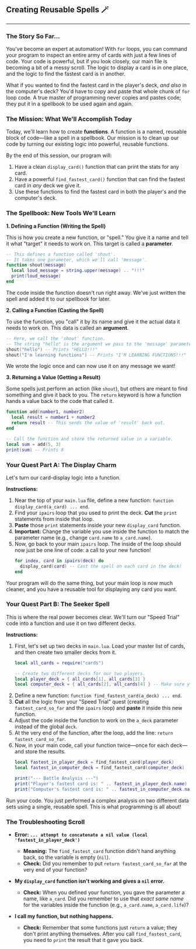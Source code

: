 ## Creating Reusable Spells 🪄

-----

### The Story So Far...

You've become an expert at automation\! With `for` loops, you can command your program to inspect an entire army of cards with just a few lines of code. Your code is powerful, but if you look closely, our main file is becoming a bit of a messy scroll. The logic to display a card is in one place, and the logic to find the fastest card is in another.

What if you wanted to find the fastest card in the player's deck, *and also* in the computer's deck? You'd have to copy and paste that whole chunk of `for` loop code. A true master of programming never copies and pastes code; they put it in a spellbook to be used again and again.

### The Mission: What We'll Accomplish Today

Today, we'll learn how to create **functions**. A function is a named, reusable block of code—like a spell in a spellbook. Our mission is to clean up our code by turning our existing logic into powerful, reusable functions.

By the end of this session, our program will:

1.  Have a clean `display_card()` function that can print the stats for any card.
2.  Have a powerful `find_fastest_card()` function that can find the fastest card in *any* deck we give it.
3.  Use these functions to find the fastest card in both the player's and the computer's deck.

### The Spellbook: New Tools We'll Learn

**1. Defining a Function (Writing the Spell)**

This is how you create a new function, or "spell." You give it a name and tell it what "target" it needs to work on. This target is called a **parameter**.

```lua
-- This defines a function called 'shout'.
-- It takes one parameter, which we'll call 'message'.
function shout(message)
  local loud_message = string.upper(message) .. "!!!"
  print(loud_message)
end
```

The code inside the function doesn't run right away. We've just written the spell and added it to our spellbook for later.

**2. Calling a Function (Casting the Spell)**

To use the function, you "call" it by its name and give it the actual data it needs to work on. This data is called an **argument**.

```lua
-- Here, we call the 'shout' function.
-- The string "hello" is the argument we pass to the 'message' parameter.
shout("hello") -- Prints "HELLO!!!"
shout("I'm learning functions") -- Prints "I'M LEARNING FUNCTIONS!!!"
```

We wrote the logic once and can now use it on any message we want\!

**3. Returning a Value (Getting a Result)**

Some spells just perform an action (like `shout`), but others are meant to find something and give it back to you. The `return` keyword is how a function hands a value back to the code that called it.

```lua
function add(number1, number2)
  local result = number1 + number2
  return result -- This sends the value of 'result' back out.
end

-- Call the function and store the returned value in a variable.
local sum = add(5, 3)
print(sum) -- Prints 8
```

### Your Quest Part A: The Display Charm

Let's turn our card-display logic into a function.

**Instructions:**

1.  Near the top of your `main.lua` file, define a new function: `function display_card(a_card) ... end`.
2.  Find your `ipairs` loop that you used to print the deck. **Cut** the `print` statements from inside that loop.
3.  **Paste** those `print` statements inside your new `display_card` function.
4.  **Important:** Change the variable you use inside the function to match the parameter name (e.g., change `card.name` to `a_card.name`).
5.  Now, go back to your main `ipairs` loop. The inside of the loop should now just be one line of code: a call to your new function\!
    ```lua
    for index, card in ipairs(deck) do
      display_card(card) -- Cast the spell on each card in the deck!
    end
    ```

Your program will do the same thing, but your main loop is now much cleaner, and you have a reusable tool for displaying any card you want.

### Your Quest Part B: The Seeker Spell

This is where the real power becomes clear. We'll turn our "Speed Trial" code into a function and use it on two different decks.

**Instructions:**

1.  First, let's set up two decks in `main.lua`. Load your master list of cards, and then create two smaller decks from it.
    ```lua
    local all_cards = require("cards")

    -- Create two different decks for our two players.
    local player_deck = { all_cards[1], all_cards[3] }
    local computer_deck = { all_cards[2], all_cards[4] } -- Make sure you have at least 4 cards defined!
    ```
2.  Define a new function: `function find_fastest_card(a_deck) ... end`.
3.  **Cut** all the logic from your "Speed Trial" quest (creating `fastest_card_so_far` and the `ipairs` loop) and **paste** it inside this new function.
4.  Adjust the code inside the function to work on the `a_deck` parameter instead of the global `deck`.
5.  At the very end of the function, after the loop, add the line: `return fastest_card_so_far`.
6.  Now, in your main code, call your function twice—once for each deck—and store the results.
    ```lua
    local fastest_in_player_deck = find_fastest_card(player_deck)
    local fastest_in_computer_deck = find_fastest_card(computer_deck)

    print("--- Battle Analysis ---")
    print("Player's fastest card is: " .. fastest_in_player_deck.name)
    print("Computer's fastest card is: " .. fastest_in_computer_deck.name)
    ```

Run your code. You just performed a complex analysis on two different data sets using a single, reusable spell. This is what programming is all about\!

### The Troubleshooting Scroll

  * **Error: `... attempt to concatenate a nil value (local 'fastest_in_player_deck')`**

      * **Meaning:** The `find_fastest_card` function didn't hand anything back, so the variable is empty (`nil`).
      * **Check:** Did you remember to put `return fastest_card_so_far` at the very end of your function?

  * **My `display_card` function isn't working and gives a `nil` error.**

      * **Check:** When you defined your function, you gave the parameter a name, like `a_card`. Did you remember to use that *exact same name* for the variables inside the function (e.g., `a_card.name`, `a_card.life`)?

  * **I call my function, but nothing happens.**

      * **Check:** Remember that some functions just `return` a value; they don't print anything themselves. After you call `find_fastest_card`, you need to `print` the result that it gave you back.

